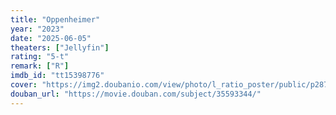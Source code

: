 ```yaml
---
title: "Oppenheimer"
year: "2023"
date: "2025-06-05"
theaters: ["Jellyfin"]
rating: "5-t"
remark: ["R"]
imdb_id: "tt15398776"
cover: "https://img2.doubanio.com/view/photo/l_ratio_poster/public/p2876555451.jpg"
douban_url: "https://movie.douban.com/subject/35593344/"
---
```

